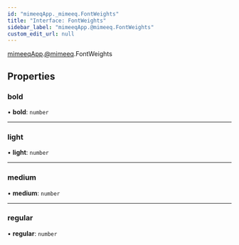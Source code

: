 ```yaml
---
id: "mimeeqApp._mimeeq.FontWeights"
title: "Interface: FontWeights"
sidebar_label: "mimeeqApp.@mimeeq.FontWeights"
custom_edit_url: null
---
```


[mimeeqApp](../modules/mimeeqApp.md).[@mimeeq](../namespaces/mimeeqApp._mimeeq.md).FontWeights

## Properties

### bold

• **bold**: `number`

___

### light

• **light**: `number`

___

### medium

• **medium**: `number`

___

### regular

• **regular**: `number`
